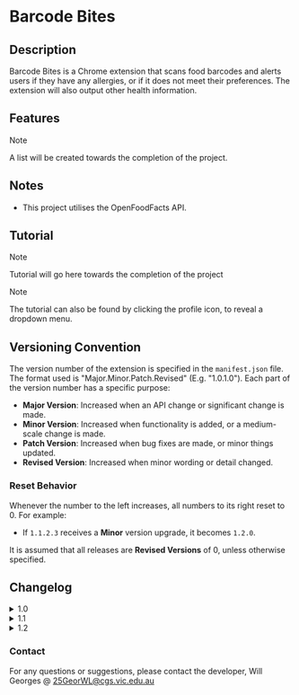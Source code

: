 # Barcode Bites

## Description

Barcode Bites is a Chrome extension that scans food barcodes and alerts users if they have any allergies, or if it does not meet their preferences. The extension will also output other health information.

## Features

> [!NOTE]
> A list will be created towards the completion of the project.

## Notes

- This project utilises the OpenFoodFacts API.

## Tutorial

> [!NOTE]
> Tutorial will go here towards the completion of the project

> [!NOTE]
> The tutorial can also be found by clicking the profile icon, to reveal a dropdown menu.

## Versioning Convention

The version number of the extension is specified in the `manifest.json` file. The format used is "Major.Minor.Patch.Revised" (E.g. "1.0.1.0"). Each part of the version number has a specific purpose:

- **Major Version**: Increased when an API change or significant change is made.
- **Minor Version**: Increased when functionality is added, or a medium-scale change is made.
- **Patch Version**: Increased when bug fixes are made, or minor things updated.
- **Revised Version**: Increased when minor wording or detail changed.

### Reset Behavior

Whenever the number to the left increases, all numbers to its right reset to 0. For example:
- If `1.1.2.3` receives a **Minor** version upgrade, it becomes `1.2.0`.

It is assumed that all releases are **Revised Versions** of 0, unless otherwise specified.

## Changelog

<details>
<summary>1.0</summary>
    <br>
    <details>
    <summary>1.0.0 - (22/7/24 4:45pm)</summary>
    - Files and IDE Setup
    </details>
    <details>
    <summary>1.0.1 - (22/7/24 4:50pm)</summary>
    - Update Logo
    </details>
    <br>
</details>

<details>
<summary>1.1</summary>
    <br>
    <details>
    <summary>1.1.0 - (22/7/24 5:25pm)</summary>
    - Connected Project to Github
    </details>
    <details>
    <summary>1.1.1 - (22/7/24 5:35pm)</summary>
    - Set logo on GitHub repository
    </details>
    <details>
    <summary>1.1.2 - (22/7/24 5:45pm)</summary>
    - Update README
    <br>
    - Revert logo change on GitHub repository
    </details>
    <br>
</details>

<details>
<summary>1.2</summary>
    <br>
    <details>
    <summary>1.2.0 - (22/7/24 9:25pm)</summary>
    - Add Permission in manifest.json.
    <br>
    - Create a Preference page.
    <br>
    - Change icon from dark/light with toggle in preferences.
    </details>
    <details>
    <summary>1.2.1 - (22/7/24 9:50pm)</summary>
    - Fixed a bug that caused a scroll bar to appear when in preferences
    <br>
    - Moved inline CSS into separate styles.css file.
    </details>
    <details>
    <summary>1.2.2 - (22/7/24 10:00pm)</summary>
    - Reformatted the README to include "Note" sections
    </details>
    <details>
    <summary>1.2.2.0</summary>
        <br>
        <details>
        <summary>1.2.2.1 - (22/7/24 10:10pm)</summary>
        - Altered [Versioning Convention](#versioning-convention) in README
        <br>
        - Changed email in Contact
        <br>
        - Added same page link in README
        </details>
        <details>
        <summary>1.2.2.2 - (23/7/24 8:45am)</summary>
        - Updated Changelog format.
        <br>
        - Add Reset Behaviour in README
        </details>
        <details>
        <summary>1.2.2.3 - (23/7/24 8:55am)</summary>
        - Added line breaks in version history.
        <br>
        - Updated Reset Behaviour in README
        </details>
        <details>
        <summary>1.2.2.4 - (23/7/24 9:00am)</summary>
        - Minor Wording Changes.
        </details>
        <details>
        <summary>1.2.2.5 - (23/7/24 9:20am)</summary>
        - Testing formatting changes.
        </details>
        <details>
        <summary>1.2.2.6 - (23/7/24 9:25am)</summary>
        - Fixed formatting bug
        </details>
        <details>
        <summary>1.2.2.7 - (23/7/24 9:30am)</summary>
        - Update Formatting
        </details>
        <details>
        <summary>1.2.2.8 - (23/7/24 9:40am)</summary>
        - Testing
        </details>
        <details>
        <summary>1.2.2.9 - (23/7/24 9:45am)</summary>
        - Further Testing
        </details>
        <details>
        <summary>1.2.2.10 - (23/7/24 9:46am)</summary>
        - Fixed Bug
        </details>
        <details>
        <summary>1.2.2.11 - (23/7/24 9:46am)</summary>
        - Testing
        </details>
        <details>
        <summary>1.2.2.12 - (23/7/24 9:50am)</summary>
        - Testing
        </details>
        <details>
        <summary>1.2.2.13 - (23/7/24 9:55am)</summary>
        - Testing
        </details>
        <details>
        <summary>1.2.2.14 - (23/7/24 10:00am)</summary>
        - README formatted.
        </details>
        <details>
        <summary>1.2.2.15 - (23/7/24 10:45am)</summary>
        - Further Testing of iframe.
        <br>
        - Moved Bulma link
        </details>
    </details>
    <br>
</details>

### Contact

For any questions or suggestions, please contact the developer, Will Georges @ 25GeorWL@cgs.vic.edu.au